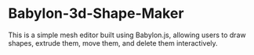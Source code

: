 # Babylon-3d-Shape-Maker
This is a simple mesh editor built using Babylon.js, allowing users to draw shapes, extrude them, move them, and delete them interactively.
